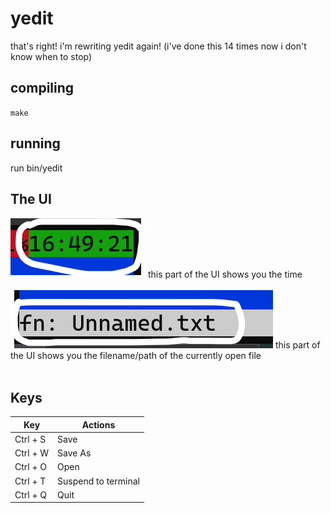 # yedit
that's right! i'm rewriting yedit again! (i've done this 14 times now i don't know when to stop)

## compiling
`make`

## running
run bin/yedit

## The UI
<img src="pic/clock.png">
this part of the UI shows you the time<br><br>
<img src="pic/filename.png">
this part of the UI shows you the filename/path of the currently open file<br><br>

## Keys
| Key      | Actions             |
| -------- | --------------------|
| Ctrl + S | Save                |
| Ctrl + W | Save As             |
| Ctrl + O | Open                |
| Ctrl + T | Suspend to terminal |
| Ctrl + Q | Quit                |
